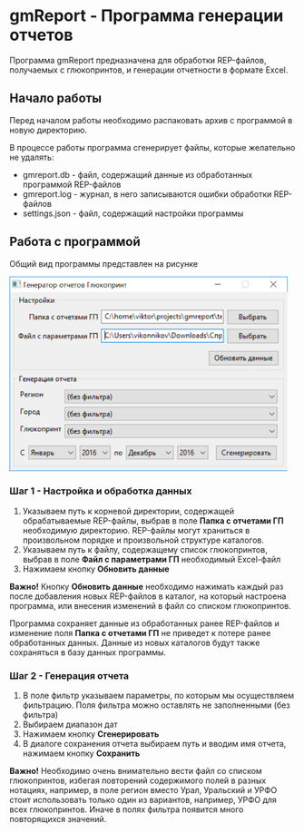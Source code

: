 # gmReport - Программа генерации отчетов

Программа gmReport предназначена для обработки REP-файлов, получаемых с глюкопринтов, и генерации отчетности в формате Excel.

## Начало работы

Перед началом работы необходимо распаковать архив с программой в новую директорию.

В процессе работы программа сгенерирует файлы, которые желательно не удалять:
- gmreport.db - файл, содержащий данные из обработанных программой REP-файлов
- gmreport.log - журнал, в него записываются ошибки обработки REP-файлов 
- settings.json - файл, содержащий настройки программы

## Работа с программой

Общий вид программы представлен на рисунке

<img src="https://raw.githubusercontent.com/vikonnikov/gmreport/master/docs/gmreport-main.png" width="490">

### Шаг 1 - Настройка и обработка данных

1. Указываем путь к корневой директории, содержащей обрабатываемые REP-файлы, выбрав в поле **Папка с отчетами ГП** необходимую директорию. REP-файлы могут храниться в произвольном порядке и произвольной структуре каталогов.
2. Указываем путь к файлу, содержащему список глюкопринтов, выбрав в поле **Файл с параметрами ГП** необходимый Excel-файл
3. Нажимаем кнопку **Обновить данные**

**Важно!** Кнопку **Обновить данные** необходимо нажимать каждый раз после добавления новых REP-файлов в каталог, на который настроена программа, или внесения изменений в файл со списком глюкопринтов.

Программа сохраняет данные из обработанных ранее REP-файлов и изменение поля **Папка с отчетами ГП** не приведет к потере ранее обработанных данных. Данные из новых каталогов будут также сохраняться в базу данных программы.

### Шаг 2 - Генерация отчета

1. В поле фильтр указываем параметры, по которым мы осуществляем фильтрацию. Поля фильтра можно оставлять не заполненными (без фильтра)
2. Выбираем диапазон дат
3. Нажимаем кнопку **Сгенерировать**
4. В диалоге сохранения отчета выбираем путь и вводим имя отчета, нажимаем кнопку **Сохранить**

**Важно!** Необходимо очень внимательно вести файл со списком глюкопринтов, избегая повторений содержимого полей в разных нотациях, например, в поле регион вместо Урал, Уральский и УРФО стоит использовать только один из вариантов, например, УРФО для всех глюкопринтов. Иначе в полях фильтра появится много повторящихся значений.
